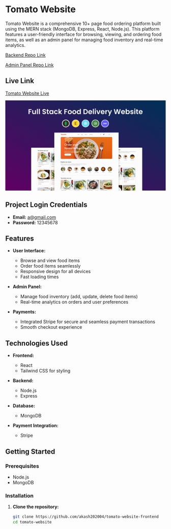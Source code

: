# Tomato Website

Tomato Website is a comprehensive 10+ page food ordering platform built using the MERN stack (MongoDB, Express, React, Node.js). This platform features a user-friendly interface for browsing, viewing, and ordering food items, as well as an admin panel for managing food inventory and real-time analytics.

[Backend Repo Link](https://github.com/akash202004/tomato-website-backend)

[Admin Panel Repo Link](https://github.com/akash202004/tomato-website-admin-panel)

## Live Link

[Tomato Website Live](https://www.youtube.com/watch?v=UVjA_RZHbkg)

![ToamtoWebsite](tomato.png)

## Project Login Credentials

- **Email:** a@gmail.com
- **Password:** 12345678

## Features

- **User Interface:**

  - Browse and view food items
  - Order food items seamlessly
  - Responsive design for all devices
  - Fast loading times

- **Admin Panel:**

  - Manage food inventory (add, update, delete food items)
  - Real-time analytics on orders and user preferences

- **Payments:**
  - Integrated Stripe for secure and seamless payment transactions
  - Smooth checkout experience

## Technologies Used

- **Frontend:**

  - React
  - Tailwind CSS for styling

- **Backend:**

  - Node.js
  - Express

- **Database:**

  - MongoDB

- **Payment Integration:**
  - Stripe

## Getting Started

### Prerequisites

- Node.js
- MongoDB

### Installation

1. **Clone the repository:**
   ```bash
   git clone https://github.com/akash202004/tomato-website-frontend
   cd tomato-website
   ```
